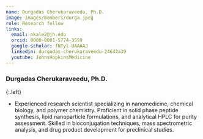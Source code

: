 ```yaml
---
name: Durgadas Cherukaraveedu, Ph.D.
image: images/members/durga.jpeg
role: Research fellow
links:
  email: nkale2@jh.edu
  orcid: 0000-0001-5774-3559
  google-scholar: fNTyl-UAAAAJ
  linkedin: durgadas-cherukaraveedu-24642a39
  youtube: JohnsHopkinsMedicine
---
```


### Durgadas Cherukaraveedu, Ph.D.
{:.left}

-  Experienced research scientist specializing in nanomedicine, chemical biology, and polymer chemistry. Proficient in solid phase peptide synthesis, lipid nanoparticle formulations, and analytical HPLC for purity assessment. Skilled in bioconjugation techniques, mass spectrometric analysis, and drug product development for preclinical studies.





